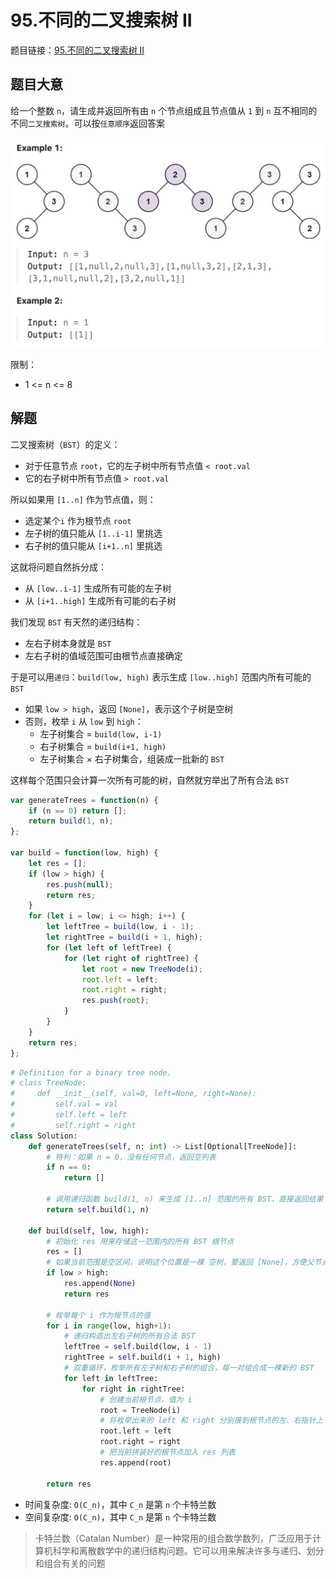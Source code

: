 # 95.不同的二叉搜索树 II

题目链接：[95.不同的二叉搜索树 II](https://leetcode.cn/problems/unique-binary-search-trees-ii/)

## 题目大意

给一个整数 `n`，请生成并返回所有由 `n` 个节点组成且节点值从 `1` 到 `n` 互不相同的不同`二叉搜索树`。可以按`任意顺序`返回答案

![alt text](https://github.com/donnapersonal/picx-images-hosting/raw/master/image.32i53elmhv.webp)

限制：
- 1 <= n <= 8

## 解题

二叉搜索树（`BST`）的定义：
- 对于任意节点 `root`，它的左子树中所有节点值 `< root.val`
- 它的右子树中所有节点值 `> root.val`

所以如果用 `[1..n]` 作为节点值，则：
- 选定某个`i` 作为根节点 `root`
- 左子树的值只能从 `[1..i-1]` 里挑选
- 右子树的值只能从 `[i+1..n]` 里挑选

这就将问题自然拆分成：
- 从 `[low..i-1]` 生成所有可能的左子树
- 从 `[i+1..high]` 生成所有可能的右子树


我们发现 `BST` 有天然的递归结构：
- 左右子树本身就是 `BST`
- 左右子树的值域范围可由根节点直接确定

于是可以用`递归`：`build(low, high)` 表示生成 `[low..high]` 范围内所有可能的 `BST`
- 如果 `low > high`，返回 `[None]`，表示这个子树是空树
- 否则，枚举 `i` 从 `low` 到 `high`：
  - 左子树集合 = `build(low, i-1)`
  - 右子树集合 = `build(i+1, high)`
  - 左子树集合 × 右子树集合，组装成一批新的 `BST`

这样每个范围只会计算一次所有可能的树，自然就穷举出了所有合法 `BST`

```js
var generateTrees = function(n) {
    if (n == 0) return [];
    return build(1, n);
};

var build = function(low, high) {
    let res = [];
    if (low > high) {
        res.push(null);
        return res;
    }
    for (let i = low; i <= high; i++) {
        let leftTree = build(low, i - 1);
        let rightTree = build(i + 1, high);
        for (let left of leftTree) {
            for (let right of rightTree) {
                let root = new TreeNode(i);
                root.left = left;
                root.right = right;
                res.push(root);
            }
        }
    }
    return res;
};
```
```python
# Definition for a binary tree node.
# class TreeNode:
#     def __init__(self, val=0, left=None, right=None):
#         self.val = val
#         self.left = left
#         self.right = right
class Solution:
    def generateTrees(self, n: int) -> List[Optional[TreeNode]]:
        # 特判：如果 n = 0，没有任何节点，返回空列表
        if n == 0:
            return []
        
        # 调用递归函数 build(1, n) 来生成 [1..n] 范围的所有 BST，直接返回结果
        return self.build(1, n)
    
    def build(self, low, high):
        # 初始化 res 用来存储这一范围内的所有 BST 根节点
        res = []
        # 如果当前范围是空区间，说明这个位置是一棵 空树，要返回 [None]，方便父节点拼接
        if low > high:
            res.append(None)
            return res
        
        # 枚举每个 i 作为根节点的值
        for i in range(low, high+1):
            # 递归构造出左右子树的所有合法 BST
            leftTree = self.build(low, i - 1)
            rightTree = self.build(i + 1, high)
            # 双重循环，枚举所有左子树和右子树的组合，每一对组合成一棵新的 BST
            for left in leftTree:
                for right in rightTree:
                    # 创建当前根节点，值为 i
                    root = TreeNode(i)
                    # 将枚举出来的 left 和 right 分别接到根节点的左、右指针上
                    root.left = left
                    root.right = right
                    # 把当前拼装好的根节点加入 res 列表
                    res.append(root)
        
        return res
```

- 时间复杂度: `O(C_n)`，其中 `C_n` 是第 `n` 个卡特兰数
- 空间复杂度: `O(C_n)`，其中 `C_n` 是第 `n` 个卡特兰数

> 卡特兰数（Catalan Number）是一种常用的组合数学数列，广泛应用于计算机科学和离散数学中的递归结构问题。它可以用来解决许多与递归、划分和组合有关的问题